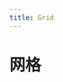 ```yaml
---
title: Grid
---
```

# 网格

<ClientOnly>
  <wlin-grid-demo-1></wlin-grid-demo-1>
  <wlin-grid-demo-2></wlin-grid-demo-2>
  <wlin-grid-demo-3></wlin-grid-demo-3>
</ClientOnly>